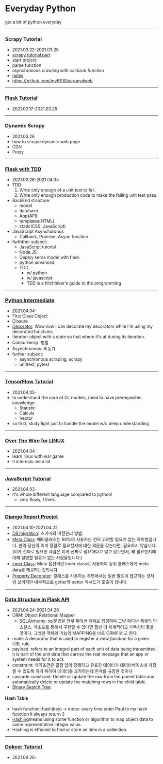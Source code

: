 # Everyday Python

get a bit of python everyday

---

### Scrapy Tutorial
- 2021.03.22-2021.03.25
- [scrapy tutorial part](https://towardsdatascience.com/a-minimalist-end-to-end-scrapy-tutorial-part-i-11e350bcdec0)
- start project
- parse function
- asynchronous crawling with callback function
- [notes](./scrapy_tutorial/notes.md)
- https://github.com/my8100/scrapydweb

---

### [Flask Tutorial](https://www.youtube.com/channel/UCCezIgC97PvUuR4_gbFUs5g)
- 2021.03.17-2021.03.25

---

### Dynamic Scrapy

- 2021.03.26
- how to scrape dynamic web page
- CDN
- Proxy

---

### [Flask with TDD](https://www.youtube.com/watch?v=eAPmXQ0dC7Q&t=851s)

- 2021.03.26-2021.04.05
- TDD
  1. Write only enough of a unit test to fail.
  2. Write only enough production code to make the failing unit test pass.
- BackEnd structure:
  - model
  - database
  - App(API)
  - templates(HTML)
  - static(CSS, JavaScript)
- JavaScript Asynchoronus
  - Callback, Promise, Async function
- furthther subject:
  - JavaScript tutorial
  - Node.JS
  - Deploy keras model with flask 
  - python advanced
  - TDD
    - w/ python
    - w/ javascript
    - TDD is a hitchhiker's guide to the programming

---

### [Python Intermediate](https://www.inflearn.com/course/프로그래밍-파이썬-중급-인프런-오리지널)

- 2021.04.04-
- First Class Object
- Closure
- [Decorator](https://www.youtube.com/watch?v=FsAPt_9Bf3U): Wow now I can decorate my decorators while I'm using my decorated functions
- Iterator: object with a state so that where it's at during its iteration.
- Concurrency: 병렬
- Asynchronous: 비동기
- further subject:
  - asynchronous scraping, scrapy
  - unittest, pytest

---

### [TensorFlow Tutorial](https://www.youtube.com/watch?v=HPjBY1H-U4U&list=PLhhyoLH6IjfxVOdVC1P1L5z5azs0XjMsb&index=2)

- 2021.04.05-
- to understand the core of DL models, need to have prerequisites knowledge:
  - Statistic
  - Calculs
  - Vector
- so first, study light just to handle the model w/o deep understanding

---

### [Over The Wire for LINUX](https://www.inflearn.com/course/linux-3#)

- 2021.04.04-
- learn linux with war game
- It interests me a lot

---

### [JavaScript Tutorial](https://www.youtube.com/channel/UC_4u-bXaba7yrRz_6x6kb_w)

- 2021.04.03-
- It's whole different language compared to python!
  - very flowy, I think.

---

### [Django Report Proejct](https://www.youtube.com/watch?v=tLq20htu3ss&t=11299s)

- 2021.04.10-2021.04.22
- [DB migration](https://life-with-coding.tistory.com/68): 스키마의 버전관리 방법.
- [Meta Class](https://tech.ssut.me/understanding-python-metaclasses/): 메타클래스는 99%의 사용자는 전혀 고려할 필요가 없는 흑마법입니다. 만약 당신이 이게 정말로 필요할지에 대한 의문을 갖는다면, 필요하지 않습니다. (이게 진짜로 필요한 사람은 이게 진짜로 필요하다고 알고 있으면서, 왜 필요한지에 대해 설명할 필요가 없는 사람들입니다.)
- [Inner Class](https://has3ong.tistory.com/236): Meta 옵션이란 Inner class로 사용하여 상위 클래스에게 meta data를 제공하는것입니다.
- [Property Decorator](https://www.daleseo.com/python-property/): 클래스를 사용하는 측면에서는 일반 필드에 접근하는 것처럼 보이지만 내부적으로 getter와 setter 메서드가 호출이 됩니다.

---

### [Data Structure in Flask API](https://www.youtube.com/watch?v=74NW-84BqbA)

- 2021.04.24-2021.04.26
- ORM: Object Relational Mapper
  - [SQLAlchemy](https://dongchans.github.io/2019/28/): sql문법을 전부 파이썬 객체로 맵핑하여 그냥 파이썬 객체의 인스턴스, 메소드를 통해서 구현할 수 있다면 훨씬 더 체계적이고 가독성이 좋을 것이다. 그러한 객체와 기능의 MAPPING을 바로 ORM이라고 한다.
- route: A decorator that is used to register a *view function* for a given URL rule.
- payload: refers to an integral part of each unit of data being transmitted. It is part of the unit data that carries the real message that an app or system needs for it to act.
- constraint: 제약조건은 결점 없이 정확하고 유효한 데이터가 데이터베이스에 저장될 수 있도록 하기 위하여 데이터를 조작하는데 한계를 규정한 것이다
- cascade constraint: Delete or update the row from the parent table and automatically delete or update the matching rows in the child table
- [Binary Search Tree](https://junumoon.github.io/posts/til_recursive_function_without_return/): 

#### Hash Table

- hash function: hash(key) -> index: every time enter Paul to my hash function it always return 3
- [Hashing](https://www.freecodecamp.org/news/what-is-hashing/)means using some function or algorithm to map object data to some representative integer value.
- Hashing is efficient to find or store an item in a collection.

---
### [Dokcer Tutorial](https://www.youtube.com/watch?v=fqMOX6JJhGo)

- 2021.04.26-

